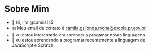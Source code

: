 # Sobre Mim
- 👋 Hi, I’m @camiis145
- :+1: Meu email de contato é camila.gallonda.rocha@escola.pr.gov.br
- 👀 eu estou interessado em aprender a progamar novas linguagens
- 🌱 eu estou aprendendo a programar recentemente a linguagem de JavaScript e Scratch
